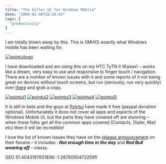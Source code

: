 ```yaml
---
title: "The killer UI for Windows Mobile"
date: "2008-01-08T16:58:43"
tags: [
  "productivity"
]
---
```

I am totally blown away by this. This is (IMHO) exactly what Windows mobile has been waiting for.

[![pointuilogo](pointuilogo_1.png)](http://pointui.com/Home.aspx)

I have downloaded and am using this on my HTC TyTN II (Kaiser) – works like a dream, very easy to use and responsive to finger touch / navigation.  
There are a number of known issues with it and some reports of it not being great on devices without touch screens, but run (seriously, run very quickly) over [there](http://pointui.com/Home.aspx) and grab a copy.

[![pointui1](pointui1_1.png)](http://pointui.com/Home.aspx) [![pointui2](pointui2_1.png)](http://pointui.com/Home.aspx) [![pointui3](pointui3_1.png)](http://pointui.com/Home.aspx) [![pointui4](pointui4_1.png)](http://pointui.com/Home.aspx) [![pointui5](pointui5_1.png)](http://pointui.com/Home.aspx)

It is still in beta and the guys at [Pointui](http://pointui.com/about.aspx) have made it free (paypal donation optional). Unfortunately it does not cover all apps and aspects of the Windows Mobile UI, but the parts they have covered off are stunning – when these folks get all the common apps covered (Contacts, Dialer, Mail etc) then it will be incredible!

I love the list of known issues they have on the [release announcement](http://forums.pointui.com/viewtopic.php?f=11&t=136) on their forums – it includes : ***Not enough time in the day*** and ***Red Bull wearing off*** – classy.

GEO 51.4043197631836:\-1.28760504722595
